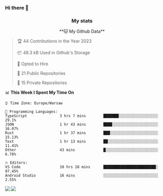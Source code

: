 ### Hi there 👋

<!--
**DamianKocjan/DamianKocjan** is a ✨ _special_ ✨ repository because its `README.md` (this file) appears on your GitHub profile.

Here are some ideas to get you started:

- 🔭 I’m currently working on ...
- 🌱 I’m currently learning ...
- 👯 I’m looking to collaborate on ...
- 🤔 I’m looking for help with ...
- 💬 Ask me about ...
- 📫 How to reach me: ...
- 😄 Pronouns: ...
- ⚡ Fun fact: ...
-->

<h3 align="center">My stats</h3>

<p align="center">
    <!--START_SECTION:waka-->
**🐱 My Github Data** 

> 🏆 44 Contributions in the Year 2023
 > 
> 📦 48.3 kB Used in Github's Storage 
 > 
> 💼 Opted to Hire
 > 
> 📜 21 Public Repositories 
 > 
> 🔑 15 Private Repositories  
 > 
📊 **This Week I Spent My Time On** 

```text
⌚︎ Time Zone: Europe/Warsaw

💬 Programming Languages: 
TypeScript               3 hrs 7 mins        ███████░░░░░░░░░░░░░░░░░░   29.1% 
JSON                     1 hr 43 mins        ████░░░░░░░░░░░░░░░░░░░░░   16.07% 
Rust                     1 hr 37 mins        ███░░░░░░░░░░░░░░░░░░░░░░   15.13% 
Text                     1 hr 13 mins        ██░░░░░░░░░░░░░░░░░░░░░░░   11.41% 
Other                    43 mins             █░░░░░░░░░░░░░░░░░░░░░░░░   6.78%

🔥 Editors: 
VS Code                  10 hrs 28 mins      ████████████████████████░   97.45% 
Android Studio           16 mins             ░░░░░░░░░░░░░░░░░░░░░░░░░   2.55%

```


<!--END_SECTION:waka-->
</p>

<img align="left" src="https://github-readme-stats.vercel.app/api?username=DamianKocjan&&layout=compact&count_private=true&show_icons=true&hide_border=true&include_all_commits=true&bg_color=0D1117&title_color=FFFFFF&text_color=FFFFFF&icon_color=FFFFFF">
<img align="left" src="https://github-readme-stats.vercel.app/api/top-langs/?username=DamianKocjan&layout=compact&hide_border=true&card_width=250&bg_color=0D1117&title_color=FFFFFF&text_color=FFFFFF&icon_color=FFFFFF">
